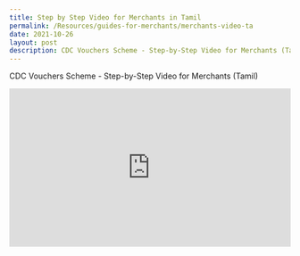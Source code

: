 ```yaml
---
title: Step by Step Video for Merchants in Tamil
permalink: /Resources/guides-for-merchants/merchants-video-ta
date: 2021-10-26
layout: post
description: CDC Vouchers Scheme - Step-by-Step Video for Merchants (Tamil)
---
```

CDC Vouchers Scheme - Step-by-Step Video for Merchants (Tamil)

<style>
 .youtubecontainer {
    position: relative;
    width: 100%;
    height: 0;
    padding-bottom: 56.25%;
}
.youtubevideo {
    position: absolute;
    top: 0;
    left: 0;
    width: 100%;
    height: 100%;
}
</style>
	
	
<div class="youtubecontainer">
<iframe class="youtubevideo" src="https://www.youtube.com/embed/NGkGTUoF1BE?rel=0"  title="YouTube video player" frameborder="0" allow="accelerometer; autoplay; clipboard-write; encrypted-media; gyroscope; picture-in-picture" allowfullscreen></iframe>
</div>
